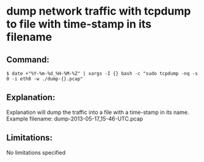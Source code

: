# dump network traffic with tcpdump to file with time-stamp in its filename

## Command:
```
$ date +"%Y-%m-%d_%H-%M-%Z" | xargs -I {} bash -c "sudo tcpdump -nq -s 0 -i eth0 -w ./dump-{}.pcap"
```

## Explanation:
Explanation
will dump the traffic into a file with a time-stamp in its name. Example filename:
dump-2013-05-17_15-46-UTC.pcap

## Limitations:
No limitations specified

